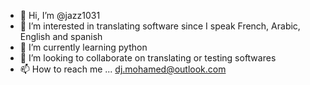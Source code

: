 - 👋 Hi, I’m @jazz1031
- 👀 I’m interested in translating software since I speak French, Arabic, English and spanish
- 🌱 I’m currently learning python
- 💞️ I’m looking to collaborate on translating or testing softwares
- 📫 How to reach me ... dj.mohamed@outlook.com

<!---
jazz1031/jazz1031 is a ✨ special ✨ repository because its `README.md` (this file) appears on your GitHub profile.
You can click the Preview link to take a look at your changes.
--->

